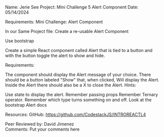 Name: Jerie See 
Project: Mini Challenge 5 Alert Component
Date: 05/14/2024

Requirements: Mini Challenge: Alert Component

In our Same Project file: Create a re-usable Alert Component

Use bootstrap

Create a simple React component called Alert that is tied to a button and with the button toggle the alert to show and hide.

Requirements:

The component should display the Alert message of your choice. There should be a button labeled "Show" that, when clicked, Will display the Alert. Inside the Alert there should also be a X to close the Alert. Hints:

Use state to display the alert. Remember passing props Remember Ternary operator. Remember which type turns something on and off. Look at the bootstrap Alert docs

Resources:
GitHub: https://github.com/CodestackJS/INTROREACTL4

Peer Reviewed by: David Jimenez <br>
Comments:
Put your comments here
